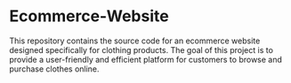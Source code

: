 # Ecommerce-Website
This repository contains the source code for an ecommerce website designed specifically for clothing products. The goal of this project is to provide a user-friendly and efficient platform for customers to browse and purchase clothes online.
